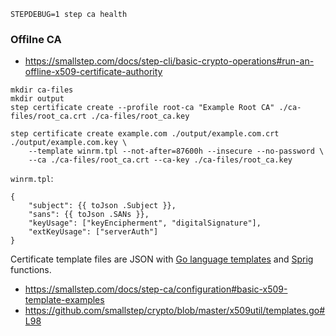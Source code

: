 ```shell
STEPDEBUG=1 step ca health
```

### Offilne CA
* https://smallstep.com/docs/step-cli/basic-crypto-operations#run-an-offline-x509-certificate-authority

```shell
mkdir ca-files
mkdir output
step certificate create --profile root-ca "Example Root CA" ./ca-files/root_ca.crt ./ca-files/root_ca.key

step certificate create example.com ./output/example.com.crt ./output/example.com.key \
    --template winrm.tpl --not-after=87600h --insecure --no-password \
    --ca ./ca-files/root_ca.crt --ca-key ./ca-files/root_ca.key
```

`winrm.tpl`:
```
{
    "subject": {{ toJson .Subject }},
    "sans": {{ toJson .SANs }},
    "keyUsage": ["keyEncipherment", "digitalSignature"],
    "extKeyUsage": ["serverAuth"]
}
```

Certificate template files are JSON with [Go language templates](https://golang.org/pkg/text/template/)
and [Sprig](https://github.com/Masterminds/sprig) functions.

* https://smallstep.com/docs/step-ca/configuration#basic-x509-template-examples
* https://github.com/smallstep/crypto/blob/master/x509util/templates.go#L98
